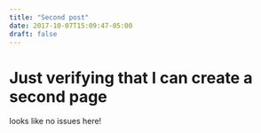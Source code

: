 ```yaml
---
title: "Second post"
date: 2017-10-07T15:09:47-05:00
draft: false
---
```


# Just verifying that I can create a second page

looks like no issues here!
